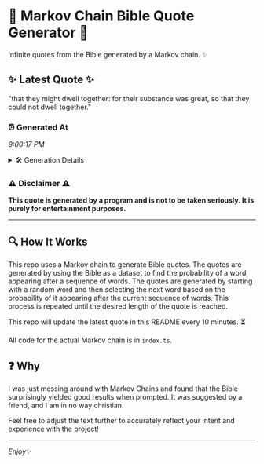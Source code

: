 # 📖 Markov Chain Bible Quote Generator 📖

Infinite quotes from the Bible generated by a Markov chain. ✨

## ✨ Latest Quote ✨
"that they might dwell together: for their substance was great, so that they could not dwell together."

### ⏰ Generated At
*9:00:17 PM*

<details>
    <summary>🛠️ Generation Details</summary>
    <p>
        <strong>🌱 Seed:</strong> that<br>
        <strong>🔄 Iterations:</strong> 16<br>
        <strong>📜 Context History:</strong><br>[ that ]: they<br>[ that, they ]: might<br>[ that, they, might ]: dwell<br>[ that, they, might, dwell ]: together:<br>[ that, they, might, dwell, together: ]: for<br>[ that, they, might, dwell, together:, for ]: their<br>[ they, might, dwell, together:, for, their ]: substance<br>[ might, dwell, together:, for, their, substance ]: was<br>[ dwell, together:, for, their, substance, was ]: great,<br>[ together:, for, their, substance, was, great, ]: so<br>[ for, their, substance, was, great,, so ]: that<br>[ their, substance, was, great,, so, that ]: they<br>[ substance, was, great,, so, that, they ]: could<br>[ was, great,, so, that, they, could ]: not<br>[ great,, so, that, they, could, not ]: dwell<br>[ so, that, they, could, not, dwell ]: together.<br>
    </p>
</details>

### ⚠️ Disclaimer ⚠️
**This quote is generated by a program and is not to be taken seriously. It is purely for entertainment purposes.**

---

## 🔍 How It Works

This repo uses a Markov chain to generate Bible quotes. The quotes are generated by using the Bible as a dataset to find the probability of a word appearing after a sequence of words. The quotes are generated by starting with a random word and then selecting the next word based on the probability of it appearing after the current sequence of words. This process is repeated until the desired length of the quote is reached.

This repo will update the latest quote in this README every 10 minutes. ⏳

All code for the actual Markov chain is in `index.ts`.

## ❓ Why

I was just messing around with Markov Chains and found that the Bible surprisingly yielded good results when prompted. 
It was suggested by a friend, and I am in no way christian.

Feel free to adjust the text further to accurately reflect your intent and experience with the project!

---

*Enjoy*✨
